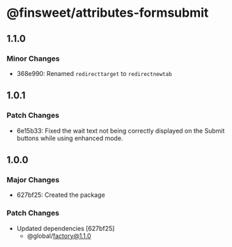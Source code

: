 # @finsweet/attributes-formsubmit

## 1.1.0

### Minor Changes

- 368e990: Renamed `redirecttarget` to `redirectnewtab`

## 1.0.1

### Patch Changes

- 6e15b33: Fixed the wait text not being correctly displayed on the Submit buttons while using enhanced mode.

## 1.0.0

### Major Changes

- 627bf25: Created the package

### Patch Changes

- Updated dependencies [627bf25]
  - @global/factory@1.1.0
